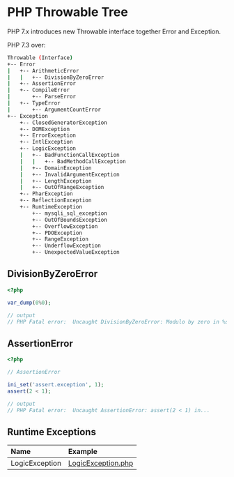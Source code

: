 # PHP Throwable Tree

PHP 7.x introduces new Throwable interface together Error and Exception.

PHP 7.3 over:

```bash
Throwable (Interface)
+-- Error
|   +-- ArithmeticError
|   |   +-- DivisionByZeroError
|   +-- AssertionError
|   +-- CompileError
|       +-- ParseError
|   +-- TypeError
|       +-- ArgumentCountError
+-- Exception
    +-- ClosedGeneratorException
    +-- DOMException
    +-- ErrorException
    +-- IntlException
    +-- LogicException
    |   +-- BadFunctionCallException
    |   |   +-- BadMethodCallException
    |   +-- DomainException
    |   +-- InvalidArgumentException
    |   +-- LengthException
    |   +-- OutOfRangeException
    +-- PharException
    +-- ReflectionException
    +-- RuntimeException
        +-- mysqli_sql_exception
        +-- OutOfBoundsException
        +-- OverflowException
        +-- PDOException
        +-- RangeException
        +-- UnderflowException
        +-- UnexpectedValueException
```

## DivisionByZeroError

```php
<?php

var_dump(0%0);

// output
// PHP Fatal error:  Uncaught DivisionByZeroError: Modulo by zero in %s line %d

```

## AssertionError

```php
<?php

// AssertionError

ini_set('assert.exception', 1);
assert(2 < 1);

// output
// PHP Fatal error:  Uncaught AssertionError: assert(2 < 1) in...

```

## Runtime Exceptions

| Name           | Example                                                                                     |
| :------------- | :------------------------------------------------------------------------------------------ |
| LogicException | [LogicException.php](../src/ThrowableTree/LogicException.php "View LogicException Example") |
